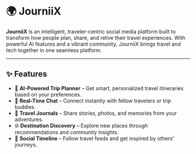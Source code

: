 # 🌍 JourniiX

**JourniiX** is an intelligent, traveler-centric social media platform built to transform how people plan, share, and relive their travel experiences. With powerful AI features and a vibrant community, JourniiX brings travel and tech together in one seamless platform.

---

## ✨ Features

- 🚀 **AI-Powered Trip Planner** – Get smart, personalized travel itineraries based on your preferences.
- 💬 **Real-Time Chat** – Connect instantly with fellow travelers or trip buddies.
- 📸 **Travel Journals** – Share stories, photos, and memories from your adventures.
- 🌐 **Destination Discovery** – Explore new places through recommendations and community insights.
- 🧭 **Social Timeline** – Follow travel feeds and get inspired by others’ journeys.
